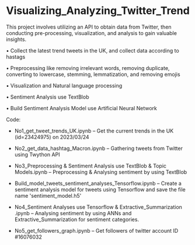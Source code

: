# Visualizing_Analyzing_Twitter_Trend

This project involves utilizing an API to obtain data from Twitter, then conducting pre-processing, visualization, and analysis to gain valuable insights.

•	Collect the latest trend tweets in the UK, and collect data according to hastags

•	Preprocessing like removing irrelevant words, removing duplicate, converting to lowercase, stemming, lemmatization, and removing emojis

•	Visualization and Natural language processing

•	Sentiment Analysis use TextBlob

•	Build Sentiment Analysis Model use Artificial Neural Network


Code:

- No1_get_tweet_trends_UK.ipynb – Get the current trends in the UK (id=23424975) on 2023/03/24 

- No2_get_data_hashtag_Macron.ipynb – Gathering tweets from Twitter using Twython API

- No3_Preprocessing & Sentiment Analysis use TextBlob & Topic Models.ipynb – Preprocessing & Analysing sentiment by using TextBlob

- Build_model_tweets_sentiment_analyses_Tensorflow.ipynb – Create a sentiment analysis model for tweets using Tensorflow and save the file name 'sentiment_model.h5'

- No4_Sentiment Analyses use Tensorflow & Extractive_Summarization .ipynb – Analysing sentiment by using ANNs and Extractive_Summarization for sentiment categories.

- No5_get_followers_graph.ipynb – Get followers of twitter account ID #16076032 
